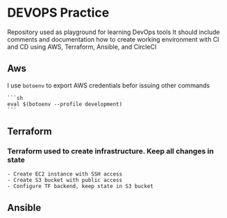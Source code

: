 # DEVOPS Practice

Repository used as playground for learning DevOps tools
It should include comments and documentation how to create working environment with CI and CD using AWS, Terraform, Ansible, and CircleCI

## Aws
I use `botoenv` to export AWS credentials befor issuing other commands

    ```sh
    eval $(botoenv --profile development)
    ```
    
## Terraform
### Terraform used to create infrastructure. Keep all changes in state
    - Create EC2 instance with SSH access
    - Create S3 bucket with public access
    - Configure TF backend, keep state in S3 bucket
  
## Ansible

